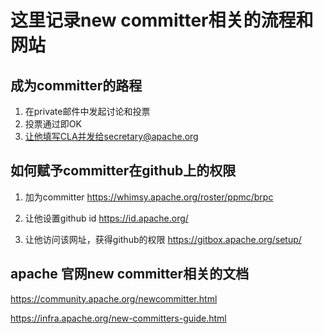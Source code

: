 # 这里记录new committer相关的流程和网站


## 成为committer的路程
1. 在private邮件中发起讨论和投票
2. 投票通过即OK
3. 让他填写CLA并发给secretary@apache.org


## 如何赋予committer在github上的权限

1. 加为committer
https://whimsy.apache.org/roster/ppmc/brpc

2. 让他设置github id
https://id.apache.org/

3. 让他访问该网址，获得github的权限
https://gitbox.apache.org/setup/


##  apache 官网new committer相关的文档

https://community.apache.org/newcommitter.html

https://infra.apache.org/new-committers-guide.html

